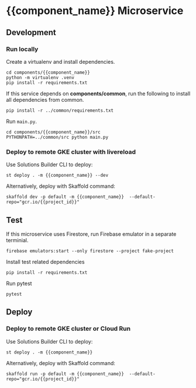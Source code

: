 # {{component_name}} Microservice

## Development

### Run locally

Create a virtualenv and install dependencies.
```
cd components/{{component_name}}
python -m virtualenv .venv
pip install -r requirements.txt
```

If this service depends on **components/common**, run the following
to install all dependencies from common.

```
pip install -r ../common/requirements.txt
```

Run `main.py`.
```
cd components/{{component_name}}/src
PYTHONPATH=../common/src python main.py
```

### Deploy to remote GKE cluster with livereload

Use Solutions Builder CLI to deploy:
```
st deploy . -m {{component_name}} --dev
```

Alternatively, deploy with Skaffold command:
```
skaffold dev -p default -m {{component_name}}  --default-repo="gcr.io/{{project_id}}"
```

## Test

If this microservice uses Firestore, run Firebase emulator in a separate terminial.
```
firebase emulators:start --only firestore --project fake-project
```

Install test related dependencies
```
pip install -r requirements.txt
```

Run pytest
```
pytest
```

## Deploy

### Deploy to remote GKE cluster or Cloud Run

Use Solutions Builder CLI to deploy:
```
st deploy . -m {{component_name}}
```

Alternatively, deploy with Skaffold command:
```
skaffold run -p default -m {{component_name}}  --default-repo="gcr.io/{{project_id}}"
```

